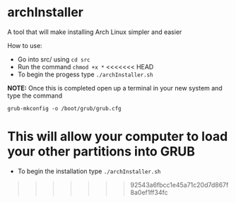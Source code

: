 # archInstaller
A tool that will make installing Arch Linux simpler and easier

How to use:
- Go into src/ using `cd src`
- Run the command `chmod +x *`
<<<<<<< HEAD
- To begin the progess type `./archInstaller.sh`

**NOTE:** Once this is completed open up a terminal in your new system and type the command

`grub-mkconfig -o /boot/grub/grub.cfg`

This will allow your computer to load your other partitions into GRUB
=======
- To begin the installation type `./archInstaller.sh`
>>>>>>> 92543a6fbcc1e45a71c20d7d867f8a0ef1ff34fc
